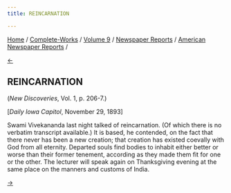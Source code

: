 ```yaml
---
title: REINCARNATION

---
```

<div>

[Home](../../../../index.htm) /
[Complete-Works](../../../complete_works.htm) / [Volume
9](../../volume_9_contents.htm) / [Newspaper
Reports](../newspaper_reports_contents.htm) / [American Newspaper
Reports](american_newspaper_contents.htm) /

[←](07_iowa_state_register_nov_28_1893.htm)

## REINCARNATION

(*New Discoveries*, Vol. 1, p. 206-7.)

\[*Daily Iowa Capitol*, November 29, 1893\]

Swami Vivekananda last night talked of reincarnation. (Of which there is
no verbatim transcript available.) It is based, he contended, on the
fact that there never has been a new creation; that creation has existed
coevally with God from all eternity. Departed souls find bodies to
inhabit either better or worse than their former tenement, according as
they made them fit for one or the other. The lecturer will speak again
on Thanksgiving evening at the same place on the manners and customs of
India.

[→](09_iowa_state_register_nov_30_1893.htm)

</div>
